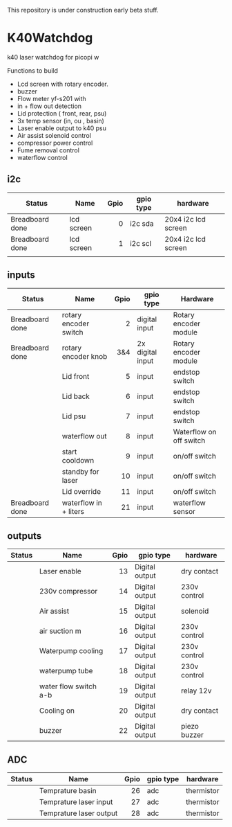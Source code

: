 This repository is under construction early beta stuff.

# K40Watchdog
k40 laser watchdog for picopi w 

Functions to build 

- Lcd screen with rotary encoder.
- buzzer
- Flow meter yf-s201 with 
- in + flow out detection
- Lid protection ( front, rear, psu)
- 3x temp sensor (in, ou , basin)
- Laser enable output to k40 psu
- Air assist solenoid control
- compressor power control
- Fume removal control
- waterflow control


## i2c
| Status          | Name                    | Gpio  | gpio type        | hardware                   |
|-----------------|-------------------------|------:|------------------|----------------------------|
| Breadboard done | lcd screen              |     0 | i2c sda          | 20x4 i2c lcd screen        |
| Breadboard done | lcd screen              |     1 | i2c scl          | 20x4 i2c lcd screen        |
|                 |                         |       |                  |                            |

## inputs
| Status          | Name                    | Gpio  | gpio type        | Hardware                   |
|-----------------|-------------------------|------:|------------------|----------------------------|
| Breadboard done | rotary encoder switch   |     2 | digital input    | Rotary encoder module      |
| Breadboard done | rotary encoder knob     |   3&4 | 2x digital input | Rotary encoder module      |
|                 | Lid front               |     5 | input            | endstop switch             |
|                 | Lid back                |     6 | input            | endstop switch             |
|                 | Lid psu                 |     7 | input            | endstop switch             |
|                 | waterflow out           |     8 | input            | Waterflow on off switch    |
|                 | start cooldown          |     9 | input            | on/off switch              |
|                 | standby for laser       |    10 | input            | on/off switch              |
|                 | Lid override            |    11 | input            | on/off switch              |
| Breadboard done | waterflow in + liters   |    21 | input            | waterflow sensor           |


## outputs
| Status          | Name                    | Gpio  | gpio type        | hardware                   |
|-----------------|-------------------------|------:|------------------|----------------------------|
|                 | Laser enable            |    13 | Digital output   | dry contact                |
|                 | 230v compressor         |    14 | Digital output   | 230v control               |
|                 | Air assist              |    15 | Digital output   | solenoid                   |
|                 | air suction   m         |    16 | Digital output   | 230v control               |
|                 | Waterpump cooling       |    17 | Digital output   | 230v control               |
|                 | waterpump tube          |    18 | Digital output   | 230v control               |
|                 | water flow switch a-b   |    19 | Digital output   | relay 12v                  |
|                 | Cooling on              |    20 | Digital output   | dry contact                |
|                 | buzzer                  |    22 | Digital output   | piezo buzzer               |

## ADC
| Status          | Name                    | Gpio  | gpio type        | hardware                   |
|-----------------|-------------------------|------:|------------------|----------------------------|
|                 | Temprature basin        |    26 | adc              | thermistor                 |
|                 | Temprature laser input  |    27 | adc              | thermistor                 |
|                 | Temprature laser output |    28 | adc              | thermistor                 |
